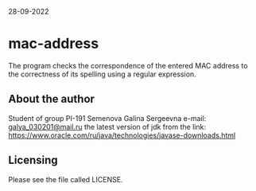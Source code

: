 28-09-2022
# mac-address
The program checks the correspondence of the entered MAC address to the correctness of its spelling using a regular expression.

About the author
------------
Student of group PI-191 Semenova Galina Sergeevna
e-mail: galya_030201@mail.ru
the latest version of jdk from the link: https://www.oracle.com/ru/java/technologies/javase-downloads.html

Licensing
---------
Please see the file called LICENSE.
